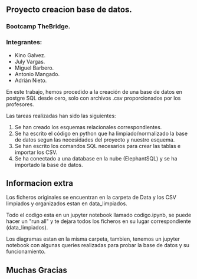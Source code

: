 ## Proyecto creacion base de datos.

### Bootcamp TheBridge.


### Integrantes:
- Kino Galvez.
- July Vargas.
- Miguel Barbero.
- Antonio Mangado.
- Adrián Nieto.


En este trabajo, hemos procedido a la creación de una base de datos en postgre SQL desde cero, solo con archivos .csv proporcionados por los profesores.

Las tareas realizadas han sido las siguientes:

1. Se han creado los esquemas relacionales correspondientes.
2. Se ha escrito el código en python que ha limpiado/normalizado la base de datos segun las necesidades del proyecto y nuestro esquema.
3. Se han escrito los comandos SQL necesarios para crear las tablas e importar los CSV.
4. Se ha conectado a una database en la nube (ElephantSQL) y se ha importado la base de datos.

## Informacion extra

Los ficheros originales se encuentran en la carpeta de Data y los CSV limpiados y organizados estan en data_limpiados.

Todo el codigo esta en un jupyter notebook llamado codigo.ipynb, se puede hacer un "run all" y te dejara todos los ficheros en su lugar correspondiente (data_limpiados).

Los diagramas estan en la misma carpeta, tambien, tenemos un jupyter notebook con algunas queries realizadas para probar la base de datos y su funcionamiento.

## Muchas Gracias